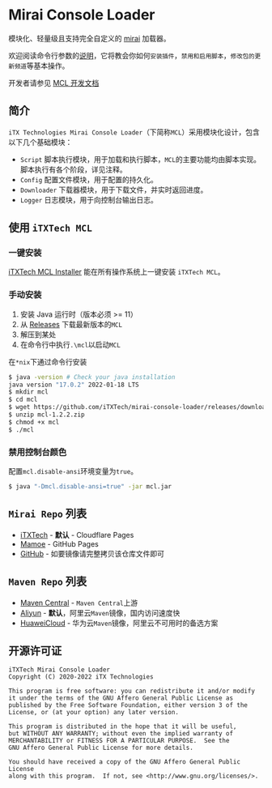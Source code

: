 # Mirai Console Loader

模块化、轻量级且支持完全自定义的 [mirai](https://github.com/mamoe/mirai) 加载器。

欢迎阅读命令行参数的[说明](cli.md)，它将教会你如何`安装插件`，`禁用和启用脚本`，`修改包的更新频道`等基本操作。

开发者请参见 [MCL 开发文档](docs/README.md)

## 简介

`iTX Technologies Mirai Console Loader`（下简称`MCL`）采用模块化设计，包含以下几个基础模块：

* `Script` 脚本执行模块，用于加载和执行脚本，`MCL`的主要功能均由脚本实现。脚本执行有各个阶段，详见注释。
* `Config` 配置文件模块，用于配置的持久化。
* `Downloader` 下载器模块，用于下载文件，并实时返回进度。
* `Logger` 日志模块，用于向控制台输出日志。

## 使用 `iTXTech MCL`

### 一键安装

[iTXTech MCL Installer](https://github.com/iTXTech/mcl-installer) 能在所有操作系统上一键安装 `iTXTech MCL`。

### 手动安装

1. 安装 Java 运行时（版本必须 >= 11）
2. 从 [Releases](https://github.com/iTXTech/mirai-console-loader/releases) 下载最新版本的`MCL`
3. 解压到某处
4. 在命令行中执行`.\mcl`以启动`MCL`

在`*nix`下通过命令行安装

```bash
$ java -version # Check your java installation
java version "17.0.2" 2022-01-18 LTS
$ mkdir mcl
$ cd mcl
$ wget https://github.com/iTXTech/mirai-console-loader/releases/download/v1.2.2/mcl-1.2.2.zip
$ unzip mcl-1.2.2.zip
$ chmod +x mcl
$ ./mcl
```

### 禁用控制台颜色

配置`mcl.disable-ansi`环境变量为`true`。

```bash
$ java "-Dmcl.disable-ansi=true" -jar mcl.jar
```

## `Mirai Repo` 列表

* [iTXTech](https://repo.itxtech.org) - **默认** - Cloudflare Pages
* [Mamoe](https://mcl.repo.mamoe.net) - GitHub Pages
* [GitHub](https://github.com/project-mirai/mirai-repo-mirror) - 如要镜像请完整拷贝该仓库文件即可

## `Maven Repo` 列表

* [Maven Central](https://repo1.maven.org/maven2/) - `Maven Central`上游
* [Aliyun](https://maven.aliyun.com/repository/public) - **默认**，阿里云`Maven`镜像，国内访问速度快
* [HuaweiCloud](https://mirrors.huaweicloud.com/repository/maven) - 华为云`Maven`镜像，阿里云不可用时的备选方案

## 开源许可证

    iTXTech Mirai Console Loader
    Copyright (C) 2020-2022 iTX Technologies

    This program is free software: you can redistribute it and/or modify
    it under the terms of the GNU Affero General Public License as
    published by the Free Software Foundation, either version 3 of the
    License, or (at your option) any later version.

    This program is distributed in the hope that it will be useful,
    but WITHOUT ANY WARRANTY; without even the implied warranty of
    MERCHANTABILITY or FITNESS FOR A PARTICULAR PURPOSE.  See the
    GNU Affero General Public License for more details.

    You should have received a copy of the GNU Affero General Public License
    along with this program.  If not, see <http://www.gnu.org/licenses/>.
